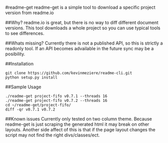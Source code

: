 #readme-get
readme-get is a simple tool to download a specific project version from readme.io

##Why?
readme.io is great, but there is no way to diff different document versions.
This tool downloads a whole project so you can use typical tools to see differences.

##Whats missing?
Currently there is not a published API, so this is strictly a readonly tool. If
an API becomes advailable in the future sync may be a posibility.

##Installation
```
git clone https://github.com/kevinmeziere/readme-cli.git
python setup.py install
```

##Sample Usage
```
./readme-get project-fifo v0.7.1 --threads 16
./readme-get project-fifo v0.7.2 --threads 16
cd ~/readme-get/project-fifo/
diff -qr v0.7.1 v0.7.2
```

##Known issues
Currently only tested on two column theme. Because readme-get is just scraping
the generated html it may break on other layouts. Another side affect of this is
that if the page layout changes the script may not find the right divs/classes/ect.